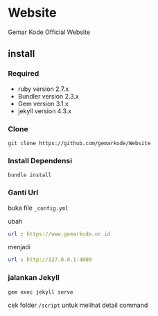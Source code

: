 # Website

Gemar Kode Official Website

## install

### Required 

- ruby version 2.7.x
- Bundler version 2.3.x
- Gem version 3.1.x
- jekyll version 4.3.x

### Clone

```
git clone https://github.com/gemarkode/Website
```

### Install Dependensi

```
bundle install
```

### Ganti Url 

buka file ```_config.yml```

ubah
```yml
url : https://www.gemarkode.or.id
```
menjadi
```yml
url : http://127.0.0.1:4000
```

### jalankan Jekyll
```
gem exec jekyll serve
```

cek folder ```/script``` untuk melihat detail command
